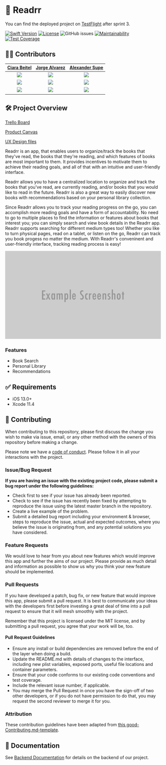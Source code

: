 # 📱 Readrr

You can find the deployed project on [TestFlight](https://testflight.apple.com) after sprint 3.

[![Swift Version][swift-image]][swift-url]
[![License][license-image]][license-url]
![GitHub issues](https://img.shields.io/github/issues/Lambda-School-Labs/betterreads-ios)
[![Maintainability](https://api.codeclimate.com/v1/badges/a99a88d28ad37a79dbf6/maintainability)](https://codeclimate.com/github/Lambda-School-Labs/betterreads-ios/maintainability)
[![Test Coverage](https://api.codeclimate.com/v1/badges/a99a88d28ad37a79dbf6/test_coverage)](https://codeclimate.com/github/Lambda-School-Labs/betterreads-ios/test_coverage)

## 👨‍💻 Contributors

| [Ciara Beitel](https://github.com/ladybeitel/)  | [Jorge Alvarez](https://github.com/alvare52/)  | [Alexander Supe](https://github.com/justthisalex/)  |
| :---: | :---: | :---: |
|  [<img src="https://github.com/ladybeitel.png" width = "300" />](https://github.com/ladybeitel/) |  [<img src="https://github.com/alvare52.png" width = "300" />](https://github.com/alvare52/) |  [<img src="https://github.com/JustThisAlex.png" width = "300" />](https://github.com/justthisalex/) |
| [<img src="https://github.com/favicon.ico" width="15"> ](https://github.com/ladybeitel) |  [<img src="https://github.com/favicon.ico" width="15"> ](https://github.com/alvare52) | [<img src="https://github.com/favicon.ico" width="15"> ](https://github.com/justthisalex)  |
| [ <img src="https://static.licdn.com/sc/h/al2o9zrvru7aqj8e1x2rzsrca" width="15"> ](https://www.linkedin.com/in/ciarabeitel/) | [ <img src="https://static.licdn.com/sc/h/al2o9zrvru7aqj8e1x2rzsrca" width="15"> ](https://www.linkedin.com/in/jorge-alvarez-975a371a0/) | [ <img src="https://static.licdn.com/sc/h/al2o9zrvru7aqj8e1x2rzsrca" width="15"> ](https://www.linkedin.com/in/alexander-supe/) |

## 🛠 Project Overview

[Trello Board](https://trello.com/b/pfNUGgG3)

[Product Canvas](https://www.notion.so/Readrr-66b5ba5a4c7e4036ab786e10b8c2de4d)

[UX Design files](https://www.figma.com/file/lowMNFiywxfBHZI2bFYhe9/Better-Reads%2C-Lynn?node-id=177%3A0)

Readrr is an app, that enables users to organize/track the books that they've read, the books that they're reading, and which features of books are most important to them. It provides incentives to motivate them to achieve their reading goals, and all of that with an intuitive and user-friendly interface.

Readrr allows you to have a centralized location to organize and track the books that you've read, are currently reading, and/or books that you would like to read in the future. Readrr is also a great way to easily discover new books with recommendations based on your personal library collection. 

Since Readrr allows you to track your reading progress on the go, you can accomplish more reading goals and have a form of accountability. No need to go to multiple places to find the information or features about books that interest you; you can simply search and view book details in the Readrr app. Readrr supports searching for different medium types too! Whether you like to turn physical pages, read on a tablet, or listen on the go, Readrr can track you book progess no matter the medium. With Readrr's conveninent and user-friendly interface, tracking reading process is easy!

![](header.png)

### Features
-    Book Search
-    Personal Library
-    Recommendations

## ✅ Requirements

-   iOS 13.0+
-   Xcode 11.4

## 🤝 Contributing

When contributing to this repository, please first discuss the change you wish to make via issue, email, or any other method with the owners of this repository before making a change.

Please note we have a [code of conduct](./CODE_OF_CONDUCT.md). Please follow it in all your interactions with the project.

### Issue/Bug Request

**If you are having an issue with the existing project code, please submit a bug report under the following guidelines:**
- Check first to see if your issue has already been reported.
- Check to see if the issue has recently been fixed by attempting to reproduce the issue using the latest master branch in the repository.
- Create a live example of the problem.
- Submit a detailed bug report including your environment & browser, steps to reproduce the issue, actual and expected outcomes,  where you believe the issue is originating from, and any potential solutions you have considered.

### Feature Requests

We would love to hear from you about new features which would improve this app and further the aims of our project. Please provide as much detail and information as possible to show us why you think your new feature should be implemented.

### Pull Requests

If you have developed a patch, bug fix, or new feature that would improve this app, please submit a pull request. It is best to communicate your ideas with the developers first before investing a great deal of time into a pull request to ensure that it will mesh smoothly with the project.

Remember that this project is licensed under the MIT license, and by submitting a pull request, you agree that your work will be, too.

#### Pull Request Guidelines

- Ensure any install or build dependencies are removed before the end of the layer when doing a build.
- Update the README.md with details of changes to the interface, including new plist variables, exposed ports, useful file locations and container parameters.
- Ensure that your code conforms to our existing code conventions and test coverage.
- Include the relevant issue number, if applicable.
- You may merge the Pull Request in once you have the sign-off of two other developers, or if you do not have permission to do that, you may request the second reviewer to merge it for you.

### Attribution

These contribution guidelines have been adapted from [this good-Contributing.md-template](https://gist.github.com/PurpleBooth/b24679402957c63ec426).

## 📄 Documentation

See [Backend Documentation](https://github.com/Lambda-School-Labs/betterreads-be/blob/master/README.md) for details on the backend of our project.

[swift-image]: https://img.shields.io/badge/swift-5-orange.svg
[swift-url]: https://swift.org/
[license-image]: https://img.shields.io/badge/License-MIT-blue.svg
[license-url]: LICENSE
